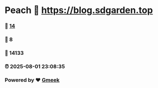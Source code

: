 # Peach :link: https://blog.sdgarden.top 
### :page_facing_up: [14](https://blog.sdgarden.top/tag.html) 
### :speech_balloon: 8 
### :hibiscus: 14133 
### :alarm_clock: 2025-08-01 23:08:35 
### Powered by :heart: [Gmeek](https://github.com/Meekdai/Gmeek)
